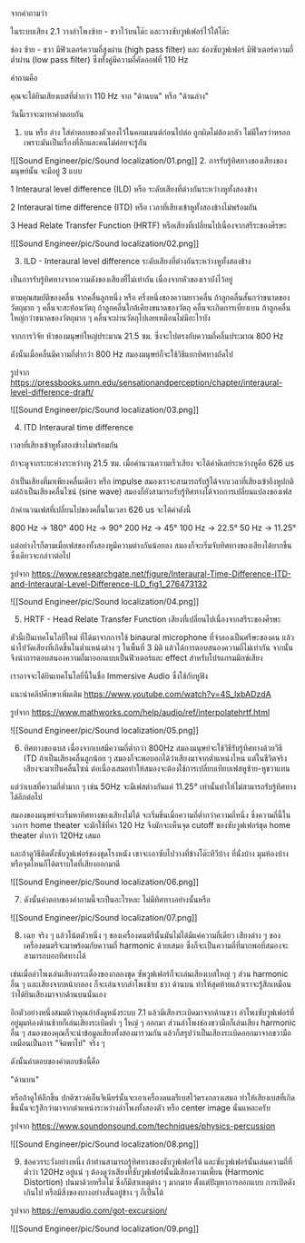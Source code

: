จากคำถามว่า

ในระบบเสียง 2.1 วางลำโพงซ้าย - ขวาไว้บนโต๊ะ และวางซับวูฟเฟอร์ไว้ใต้โต๊ะ

ช่อง ซ้าย - ขวา มีฟิวเตอร์ความถี่สูงผ่าน (high pass filter) และ
ช่องซับวูฟเฟอร์ มีฟิวเตอร์ความถี่ต่ำผ่าน (low pass filter) 
ซึ่งทั้งคู่มีความถี่คัดออฟที่ 110 Hz

คำถามคือ

คุณจะได้ยินเสียงเบสที่ต่ำกว่า 110 Hz จาก "ด้านบน" หรือ "ด้านล่าง"

วันนี้เราจะมาหาคำตอบกัน

1. บน หรือ ล่าง ใส่คำตอบของตัวเองไว้ในคอมเมนต์ก่อนไปต่อ
ถูกผิดไม่ต้องกลัว ไม่มีใครว่าหรอก เพราะมันเป็นเรื่องที่ลึกและคนไม่ค่อยจะรู้กัน

![[Sound Engineer/pic/Sound localization/01.png]]
2. การรับรู้ทิศทางของเสียงของมนุษย์นั้น จะมีอยู่ 3 แบบ

1 Interaural level difference (ILD) หรือ ระดับเสียงที่ต่างกันระหว่างหูทั้งสองข้าง

2 Interaural time difference (ITD) หรือ เวลาที่เสียงเข้าหูทั้งสองข้างไม่พร้อมกัน

3 Head Relate Transfer Function (HRTF) หรือเสียงที่เปลี่ยนไปเนื่องจากสรีระของศีรษะ


![[Sound Engineer/pic/Sound localization/02.png]]


3. ILD - Interaural level difference
ระดับเสียงที่ต่างกันระหว่างหูทั้งสองข้าง

เป็นการรับรู้ทิศทางจากความดังของเสียงที่ไม่เท่ากัน เนื่องจากหัวของเราบังไว้อยู่

ตามคุณสมบัติของคลื่น จากคลื่นลูกหนึ่ง หรือ ครึ่งหนึ่งของความยาวคลื่น
ถ้าลูกคลื่นสั้นกว่าขนาดของวัตถุมาก ๆ คลื่นจะสะท้อนวัตถุ
ถ้าลูกคลื่นใกล้เคียงขนาดของวัตถุ คลื่นจะเกิดการเบี่ยงเบน
ถ้าลูกคลื่นใหญ่กว่าขนาดของวัตถุมาก ๆ คลื่นจะผ่านวัตถุไปเลยเหมือนไม่มีอะไรบัง

จากการวิจัย หัวของมนุษย์ใหญ่ประมาณ 21.5 ซม.
ซึ่งจะไปตรงกับความถี่คลื่นประมาณ 800 Hz

ดังนั้นเมื่อคลื่นมีความถี่ต่ำกว่า 800 Hz สมองมนุษย์ก็จะใช้วิธีแยกทิศทางถัดไป

รูปจาก https://pressbooks.umn.edu/sensationandperception/chapter/interaural-level-difference-draft/


![[Sound Engineer/pic/Sound localization/03.png]]


4. ITD Interaural time difference

เวลาที่เสียงเข้าหูทั้งสองข้างไม่พร้อมกัน

ถ้าจะดูจากระยะห่างระหว่างหู 21.5 ซม. เมื่อคำนวนความเร็วเสียง จะได้ค่าดีเลย์ระหว่างหูคือ 626 us

ถ้าเป็นเสียงที่มาเพียงคลื่นเดียว หรือ impulse สมองเราจะสามารถรับรู้ได้จากเวลาที่เสียงเข้าถึงหูปกติ แต่ถ้าเป็นเสียงคลื่นไซน์ (sine wave) สมองก็ยังสามารถรับรู้ทิศทางได้จากการเปลี่ยนแปลงของเฟส

ถ้าคำนวนเฟสที่เปลี่ยนไปของคลื่นในเวลา 626 us จะได้ค่าดังนี้

800 Hz -> 180°
400 Hz -> 90°
200 Hz -> 45°
100 Hz -> 22.5°
50 Hz -> 11.25°

แต่อย่างไรก็ตามเมื่อเฟสของทั้งสองหูมีความต่างกันน้อยลง สมองก็จะเริ่มจับทิศทางของเสียงได้ยากขึ้น ซึ่งเดียวจะกล่าวต่อไป

รูปจาก
https://www.researchgate.net/figure/Interaural-Time-Difference-ITD-and-Interaural-Level-Difference-ILD_fig1_276473132

![[Sound Engineer/pic/Sound localization/04.png]]

5. HRTF - Head Relate Transfer Function 
เสียงที่เปลี่ยนไปเนื่องจากสรีระของศีรษะ

ตัวนี้เป็นเทคโนโลยีใหม่ ที่ได้มาจากการใช้ binaural microphone ที่จำลองเป็นศรีษะของคน แล้วนำไปวัดเสียงที่เกิดขึ้นในต่ำแหน่งต่าง ๆ ในพื้นที่ 3 มิติ แล้วได้การตอบสนองความถี่ไม่เท่ากัน
จากนั้นจึงนำการตอบสนองความถี่มาออกแบบเป็นฟิวเตอร์และ effect สำหรับโปรแกรมมิกซ์เสียง

เราอาจจะได้ยินเทคโนโลยี่นี้ในชื่อ Immersive Audio ซึ่งใช้กับหูฟัง

แนะนำคลิปศึกษาเพิ่มเติม
https://www.youtube.com/watch?v=4S_lxbADzdA

รูปจาก 
https://www.mathworks.com/help/audio/ref/interpolatehrtf.html

![[Sound Engineer/pic/Sound localization/05.png]]

6. ทิศทางของเบส
เนื่องจากเบสมีความถี่ต่ำกว่า 800Hz สมองมนุษย์จะใช้วิธีรับรู้ทิศทางด้วยวิธี ITD 
ถ้าเป็นเสียงคลื่นลูกน้อย ๆ สมองก็จะพอบอกได้ว่าเสียงมาจากต่ำแหน่งไหน แต่ในชีวิตจริงเสียงจะมาเป็นคลื่นไซน์ ต่อเนื่องเสมอทำให้สมองจะต้องใช้การเปลี่ยบเทียบเฟสหูซ้าย-หูขวาแทน

แต่ว่าเบสที่ความถี่ต่ำมาก ๆ เช่น 50Hz จะมีเฟสต่างกันแค่ 11.25° เท่านั้นทำให้ไม่สามารถรับรู้ทิศทางได้อีกต่อไป

สมองของมนุษย์จะเริ่มหาทิศทางของเสียงไม่ได้ จะเริ่มขึ่นเมื่อความถี่ต่ำกว่าความถี่หนึ่ง
ซึ่งความถี่นี้ในวงการ home theater จะมักใช้ที่ค่า 120 Hz จึงมักจะเห็นจุด cutoff ของซับวูฟเฟอร์ชุด home theater ต่ำกว่า 120Hz เสมอ

และถ้าดูวิธีติดตั้งซับวูฟเฟอร์ของชุดโรงหนัง เขาจะเอาซับไปวางที่ข้างโต๊ะทีวีบ้าง ที่นั่งบ้าง มุมห้องบ้าง หรือจุดไหนก็ได้ตราบใดที่เสียงออกมาดี

![[Sound Engineer/pic/Sound localization/06.png]]


7. ดังนั้นคำตอบของคำถามนี้จะเป็นอะไรหละ ไม่มีทิศทางอย่างนั้นหรือ

![[Sound Engineer/pic/Sound localization/07.png]]

8. เฉย
จริง ๆ แล้วโน้ตตัวหนึ่ง ๆ ของเครื่องดนตรีนั้นมันไม่ได้มีแค่ความถี่เดียว
เสียงต่าง ๆ ของเครื่องดนตรีจะมาพร้อมกับความถี่ harmonic ด้วยเสมอ ซึ่งก็จะเป็นความถี่ที่มากพอที่สมองจะสามารถบอกทิศทางได้ 

เช่นเมื่อลำโพงเล่นเสียงกระเดื่องของกลองชุด ซัพวูฟเฟอร์ก็จะเล่นเสียงเบสใหญ่ ๆ ส่วน harmonic อื่น ๆ และเสียงจากหน้ากลอง ก็จะเล่นจากลำโพงซ้าย ขวา ด้านบน ทำให้สุดท้ายแล้วเราจะรู้สึกเหมือนว่าได้ยินเสียงมาจากด้านบนนั่นเอง

อีกตัวอย่างหนึ่งสมมติว่าคุณกำลังดูหนังระบบ 7.1 แล้วมีเสียงระเบิดมาจากด้านขวา ลำโพงซับวูฟเฟอร์ที่อยู่มุมห้องด้านซ้ายก็เล่นเสียงระเบิดต่ำ ๆ ใหญ่ ๆ ออกมา ส่วนลำโพงช่องขวามือก็เล่นเสียง harmonic อื่น ๆ สมองของคุณก็จะนำข้อมูลเสียงทั้งสองมารวมกัน แล้วก็สรุปว่าเป็นเสียงระเบิดออกมาจากขวามือ เหมือนเป็นการ "จิตพาไป" จริง ๆ

ดังนั้นคำตอบของคำตอบข้อนี้คือ 

"ด้านบน"

หรือถ้าดูให้ลึกขึ้น ปกติซาวด์เอ็นจิเนียร์นั้นจะเอาเครื่องดนตรีเบสไว้ตรงกลางเสมอ ทำให้เสียงเบสที่เกิดขึ้นนั้นจะรู้สึกว่ามาจากตำแหน่งระหว่างลำโพงทั้งสองตัว หรือ center image นั่นแหละครับ

รูปจาก
https://www.soundonsound.com/techniques/physics-percussion

![[Sound Engineer/pic/Sound localization/08.png]]

9.  ข้อควรระวังอย่างหนึ่ง
ถ้าท่านสามารถรู้ทิศทางของซับวูฟเฟอร์ได้ และซับวูฟเฟอร์นั้นเล่นความถี่ที่ต่ำว่า 120Hz อยู่แน่ ๆ ต้องดูว่าเสียงที่ซับวูฟเฟอร์นั้นมีเสียงความเพี้ยน (Harmonic Distortion) ปนมาด้วยหรือไม่ ซึ่งก็มีสาเหตุต่าง ๆ มากมาย ตั้งแต่ปัญหาการออกแบบ การเปิดดังเกินไป หรือมีสิ่งของบางอย่างสั่นอยู่ข้าง ๆ ก็เป็นได้

รูปจาก
https://emaudio.com/got-excursion/

![[Sound Engineer/pic/Sound localization/09.png]]